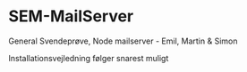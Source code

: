 # SEM-MailServer
General Svendeprøve, Node mailserver - Emil, Martin &amp; Simon

Installationsvejledning følger snarest muligt
